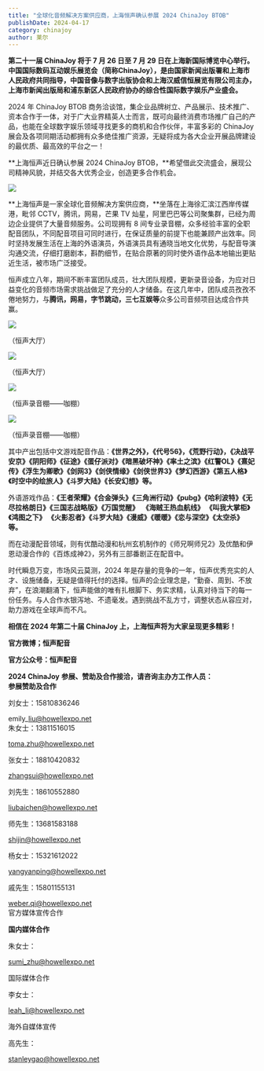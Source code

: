 ```yaml
---
title: "全球化音频解决方案供应商，上海恒声确认参展 2024 ChinaJoy BTOB"
publishDate: 2024-04-17
category: chinajoy
author: 莱尔
---
```


**第二十一届 ChinaJoy 将于 7 月 26 日至 7 月 29 日在上海新国际博览中心举行。中国国际数码互动娱乐展览会（简称ChinaJoy），是由国家新闻出版署和上海市人民政府共同指导，中国音像与数字出版协会和上海汉威信恒展览有限公司主办，上海市新闻出版局和浦东新区人民政府协办的综合性国际数字娱乐产业盛会。**

2024 年 ChinaJoy BTOB 商务洽谈馆，集企业品牌树立、产品展示、技术推广、资本合作于一体，对于广大业界精英人士而言，既可向最终消费市场推广自己的产品，也能在全球数字娱乐领域寻找更多的商机和合作伙伴，丰富多彩的 ChinaJoy 展会及各项同期活动都拥有众多绝佳推广资源，无疑将成为各大企业开展品牌建设的最优质、最高效的平台之一！

**上海恒声近日确认参展 2024 ChinaJoy BTOB，**希望借此交流盛会，展现公司精神风貌，并结交各大优秀企业，创造更多合作机会。

![](https://ec-net-1251389766.cos.ap-shanghai.myqcloud.com/wp-content/uploads/2024/04/20240417195230643.png)

**上海恒声是一家全球化音频解决方案供应商，**坐落在上海徐汇滨江西岸传媒港，毗邻 CCTV，腾讯，网易，芒果 TV 灿星，阿里巴巴等公司聚集群，已经为周边企业提供了大量音频服务。公司现拥有 8 间专业录音棚，众多经验丰富的全职配音团队，不同配音项目可同时进行，在保证质量的前提下也能兼顾产出效率。同时坚持发展生活在上海的外语演员，外语演员具有通晓当地文化优势，与配音导演沟通交流，仔细打磨剧本，斟酌细节，在贴合原著的同时使外语作品本地输出更贴近生活，被市场广泛接受。

恒声成立八年，期间不断丰富团队成员，壮大团队规模，更新录音设备，为应对日益变化的音频市场需求挑战做足了充分的人才储备。在这几年中，团队成员孜孜不倦地努力，与**腾讯，网易，字节跳动，三七互娱等**众多公司音频项目达成合作共赢。

![](https://ec-net-1251389766.cos.ap-shanghai.myqcloud.com/wp-content/uploads/2024/04/20240417195232296-1024x682.jpg)

（恒声大厅）

![](https://ec-net-1251389766.cos.ap-shanghai.myqcloud.com/wp-content/uploads/2024/04/20240417195234727.jpg)

（恒声大厅）

![](https://ec-net-1251389766.cos.ap-shanghai.myqcloud.com/wp-content/uploads/2024/04/20240417195235191.jpg)

（恒声录音棚——咖棚）

![](https://ec-net-1251389766.cos.ap-shanghai.myqcloud.com/wp-content/uploads/2024/04/20240417195238207.jpg)

（恒声录音棚——咖棚）

其中产出包括中文游戏配音作品：**《世界之外》，《代号56》，《荒野行动》，《决战平安京》《阴阳师》《征途》《蛋仔派对》《暗黑破坏神》《率土之滨》《红警OL》《熹妃传》《浮生为卿歌》《剑网3》《剑侠情缘》《剑侠世界3》《梦幻西游》《第五人格》《时空中的绘旅人》《斗罗大陆》《长安幻想》等。**

外语游戏作品：**《王者荣耀》《合金弹头》《三角洲行动》《pubg》《哈利波特》《无尽拉格朗日》《三国志战略版》《万国觉醒》  《海贼王热血航线》 《叫我大掌柜》《鸿图之下》 《火影忍者》《斗罗大陆》《漫威》《暖暖》《恋与深空》《太空杀》等。**

而在动漫配音领域，则有优酷动漫和杭州玄机制作的《师兄啊师兄2》及优酷和伊恩动漫合作的《百炼成神2》，另外有三部番剧正在配音中。

时代瞬息万变，市场风云莫测，2024 年是存量的竞争的一年，恒声优秀充实的人才、设施储备，无疑是值得托付的选择。恒声的企业理念是，“勤奋、周到、不放弃”，在浪潮翻涌下，恒声能做的唯有扎根脚下、务实求精，认真对待当下的每一份任务。与人合作水银泻地、不遗毫发。遇到挑战不乱方寸，调整状态从容应对，助力游戏在全球声而不凡。

**相信在 2024 年第二十届 ChinaJoy 上，上海恒声将为大家呈现更多精彩！**

**官方微博；恒声配音**

**官方公众号：恒声配音**

**2024 ChinaJoy** **参展、赞助及合作接洽，请咨询主办方工作人员：**  
**参展赞助及合作**

刘女士：15810836246

emily\_liu@howellexpo.net  
朱女士：13811516015

toma.zhu@howellexpo.net

张女士：18810420832

zhangsui@howellexpo.net

刘先生：18610552880

liubaichen@howellexpo.net

师先生：13681583188

shijin@howellexpo.net

杨女士：15321612022

yangyanping@howellexpo.net

戚先生：15801155131

weber.qi@howellexpo.net  
官方媒体宣传合作

**国内媒体合作**

朱女士：

[sumi\_zhu@howellexpo.net](mailto:sumi_zhu@howellexpo.net)

国际媒体合作

李女士：

[leah\_li@howellexpo.net](mailto:leah_li@howellexpo.net)

海外自媒体宣传

高先生：

stanleygao@howellexpo.net
